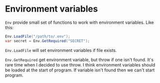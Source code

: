 # Environment variables

`Env` provide small set of functions to work with environment variables. Like this:

```csharp
Env.LoadFile("/path/to/.env");
var secret = Env.GetRequired("SECRET");
```

`Env.LoadFile` will set environment variables if file exists.

`Env.GetRequired` get environment variable, but throw if one isn't found. It's rare time when I decided to use throw. I think environment variables should be loaded at the start of program. If variable isn't found then we can't start program.
